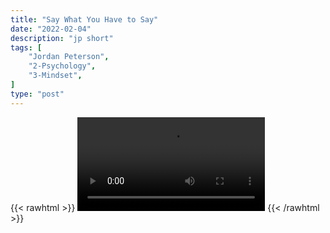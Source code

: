 ```yaml
---
title: "Say What You Have to Say"
date: "2022-02-04"
description: "jp short"
tags: [
    "Jordan Peterson",
    "2-Psychology",
    "3-Mindset",
]
type: "post"
---
```

{{< rawhtml >}}
    <video width="auto" height="auto" controls>
        <source src="https://clips.dev00ps.com/Jordan%20Peterson/Jordan%20Peterson%20about%20Elon%20Musk%20%E2%9C%8A.mp4" type="video/mp4"> 
    </video>
{{< /rawhtml >}}